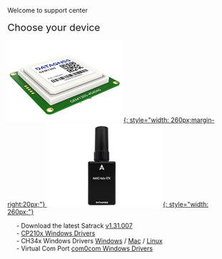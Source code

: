 <span class="markdown-body-normal-header">Welcome to support center
</span>
<br>
<br>
<span style="font-size:22px;padding:10px 0px 10px 0px;"> Choose your device </span>

 [![](images/GEM1305-00.png "GEM1305 RTK receiver"){: style="width: 260px;margin-right:20px;"} ](https://wiki.datagnss.com/index.php/GEM1305)
 [![](images/NANO-RTK-00.png "NANO RTK Receiver"){: style="width: 260px;"} ](https://wiki.datagnss.com/index.php/EVK-DG-1206)

<span style="margin-left:20px">
 - Download the latest Satrack <a href="rtk-board/files/Satrack_client_V1.31.007.zip">v1.31.007</a> </span><br>
<span style="margin-left:20px">
 - <a href="rtk-board/files/CP210x_Universal_Windows_Driver.zip">CP210x Windows Drivers</a> </span><br>
<span style="margin-left:20px">
 - CH34x Windows Drivers <a href="rtk-board/files/drivers/Windows-CH340-Driver.zip">Windows</a> / <a href="rtk-board/files/drivers/CH341SER_MAC.ZIP">Mac</a> / <a href="rtk-board/files/drivers/CH341SER_LINUX.ZIP">Linux</a> </span><br>
<span style="margin-left:20px">
 - Virtual Com Port <a href="rtk-board/files/com0com-3.0.0.0-i386-and-x64-signed.zip">com0com Windows Drivers</a>
</span> 
 <br><br>

